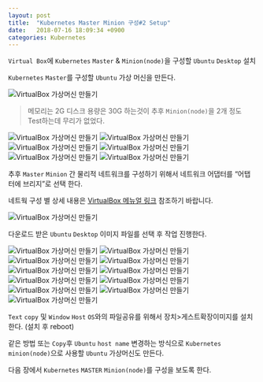 ```yaml
---
layout: post
title:  "Kubernetes Master Minion 구성#2 Setup"
date:   2018-07-16 18:09:34 +0900
categories: Kubernetes
---
```


`Virtual Box`에 `Kubernetes` `Master` & `Minion(node)`을 구성할 `Ubuntu` `Desktop` 설치

`Kubernetes` `Master`를 구성할 `Ubuntu` 가상 머신을 만든다. 

![VirtualBox 가상머신 만들기](/assets/img/setup1.PNG)

> 메모리는 2G 디스크 용량은 30G 하는것이 추후 `Minion(node)`을 2개 정도 Test하는데 무리가 없었다.

![VirtualBox 가상머신 만들기](/assets/img/setup2.PNG)
![VirtualBox 가상머신 만들기](/assets/img/setup3.PNG)
![VirtualBox 가상머신 만들기](/assets/img/setup4.PNG)
![VirtualBox 가상머신 만들기](/assets/img/setup5.PNG)
![VirtualBox 가상머신 만들기](/assets/img/setup6.PNG)
![VirtualBox 가상머신 만들기](/assets/img/setup7.PNG)

추후 `Master` `Minion` 간 물리적 네트워크를 구성하기 위해서 네트워크 어댑터를 “어탭터에 브리지”로 선택 한다.

네트웍  구성 별 상세 내용은 [VirtualBox 메뉴얼 링크](https://www.virtualbox.org/manual/ch06.html "VirtualBox Manual") 참조하기 바랍니다.

![VirtualBox 가상머신 만들기](/assets/img/setup8.PNG)

다운로드 받은 `Ubuntu` `Desktop` 이미지 파일를 선택 후 작업 진행한다.

![VirtualBox 가상머신 만들기](/assets/img/setup9.PNG)
![VirtualBox 가상머신 만들기](/assets/img/setup10.PNG)
![VirtualBox 가상머신 만들기](/assets/img/setup11.PNG)
![VirtualBox 가상머신 만들기](/assets/img/setup12.PNG)
![VirtualBox 가상머신 만들기](/assets/img/setup13.PNG)
![VirtualBox 가상머신 만들기](/assets/img/setup14.PNG)
![VirtualBox 가상머신 만들기](/assets/img/setup15.PNG)
![VirtualBox 가상머신 만들기](/assets/img/setup16.PNG)
![VirtualBox 가상머신 만들기](/assets/img/setup17.PNG)
![VirtualBox 가상머신 만들기](/assets/img/setup18.PNG)
![VirtualBox 가상머신 만들기](/assets/img/setup19.PNG)

`Text` `copy` 및 `Window` `Host` `OS`와의 파일공유를 위해서 장치>게스트확장이미지를 설치한다. (설치 후 reboot)

같은 방법 또는 `Copy`후 `Ubuntu` `host name` 변경하는 방식으로 `Kubernetes` `minion(node)`으로 사용할 `Ubuntu` 가상머신도 만든다. 

다음 장에서 `Kubernetes` `MASTER` `Minion(node)`를 구성을 보도록 한다.
